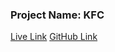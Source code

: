 ### Project Name: KFC 
[Live Link](https://wide-sock.surge.sh/)
[GitHub Link](https://github.com/taskinahmadalfaruqe/Biponi)

